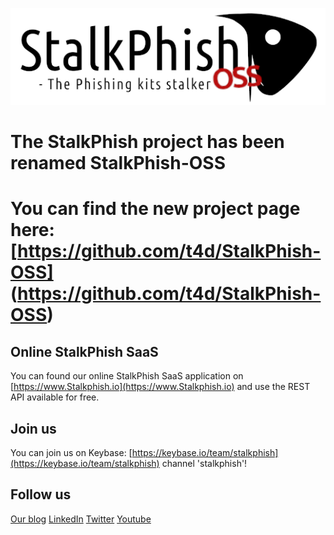 <p align="center"><img src="https://github.com/t4d/StalkPhish-OSS/blob/main/pics/stalkphish-logo.png"></p>

# The StalkPhish project has been renamed StalkPhish-OSS 
# You can find the new project page here: [https://github.com/t4d/StalkPhish-OSS] (https://github.com/t4d/StalkPhish-OSS)

## Online StalkPhish SaaS
You can found our online StalkPhish SaaS application on [https://www.Stalkphish.io](https://www.Stalkphish.io) and use the REST API available for free.

## Join us
You can join us on Keybase: [https://keybase.io/team/stalkphish](https://keybase.io/team/stalkphish) channel 'stalkphish'!

## Follow us
[Our blog](https://www.Stalkphish.com)
[LinkedIn](https://www.linkedin.com/company/stalkphish)
[Twitter](https://twitter.com/Stalkphish_io)
[Youtube](https://www.youtube.com/channel/UC5hb1CaRdmbSWpN0wTz6SFw)
